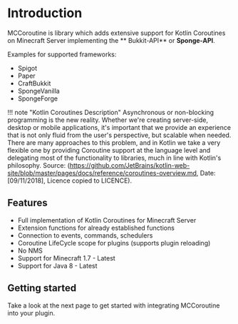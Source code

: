 # Introduction

MCCoroutine is library which adds extensive support for Kotlin Coroutines on Minecraft Server implementing the **
Bukkit-API** or **Sponge-API**.

Examples for supported frameworks:

* Spigot
* Paper
* CraftBukkit
* SpongeVanilla
* SpongeForge

!!! note "Kotlin Coroutines Description"
    Asynchronous or non-blocking programming is the new reality. Whether we're creating server-side, desktop or mobile
    applications, it's important that we provide an experience that is not only fluid from the user's perspective, but
    scalable when needed. There are many approaches to this problem, and in Kotlin we take a very flexible one by providing
    Coroutine support at the language level and delegating most of the functionality to libraries, much in line with
    Kotlin's philosophy.
    Source: (https://github.com/JetBrains/kotlin-web-site/blob/master/pages/docs/reference/coroutines-overview.md,
    Date: [09/11/2018], Licence copied to LICENCE).

## Features

* Full implementation of Kotlin Coroutines for Minecraft Server
* Extension functions for already established functions
* Connection to events, commands, schedulers
* Coroutine LifeCycle scope for plugins (supports plugin reloading)
* No NMS
* Support for Minecraft 1.7 - Latest
* Support for Java 8 - Latest

## Getting started

Take a look at the next page to get started with integrating MCCoroutine into your plugin.
